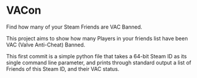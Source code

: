 # VACon
Find how many of your Steam Friends are VAC Banned.

This project aims to show how many Players in your friends list have been VAC (Valve Anti-Cheat) Banned.

This first commit is a simple python file that takes a 64-bit Steam ID as its single command line parameter, and prints through standard output a list of Friends of this Steam ID, and their VAC status.


